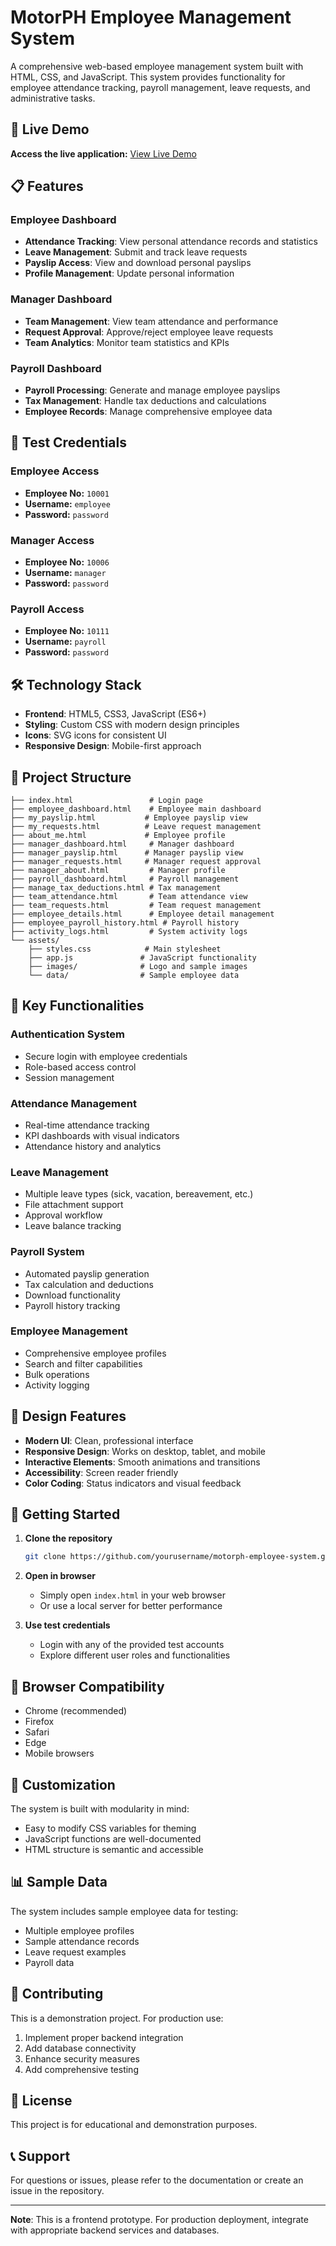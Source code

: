 # MotorPH Employee Management System

A comprehensive web-based employee management system built with HTML, CSS, and JavaScript. This system provides functionality for employee attendance tracking, payroll management, leave requests, and administrative tasks.

## 🚀 Live Demo

**Access the live application:** [View Live Demo](https://yourusername.github.io/motorph-employee-system/)

## 📋 Features

### Employee Dashboard
- **Attendance Tracking**: View personal attendance records and statistics
- **Leave Management**: Submit and track leave requests
- **Payslip Access**: View and download personal payslips
- **Profile Management**: Update personal information

### Manager Dashboard
- **Team Management**: View team attendance and performance
- **Request Approval**: Approve/reject employee leave requests
- **Team Analytics**: Monitor team statistics and KPIs

### Payroll Dashboard
- **Payroll Processing**: Generate and manage employee payslips
- **Tax Management**: Handle tax deductions and calculations
- **Employee Records**: Manage comprehensive employee data

## 🔐 Test Credentials

### Employee Access
- **Employee No:** `10001`
- **Username:** `employee`
- **Password:** `password`

### Manager Access
- **Employee No:** `10006`
- **Username:** `manager`
- **Password:** `password`

### Payroll Access
- **Employee No:** `10111`
- **Username:** `payroll`
- **Password:** `password`

## 🛠️ Technology Stack

- **Frontend**: HTML5, CSS3, JavaScript (ES6+)
- **Styling**: Custom CSS with modern design principles
- **Icons**: SVG icons for consistent UI
- **Responsive Design**: Mobile-first approach

## 📁 Project Structure

```
├── index.html                 # Login page
├── employee_dashboard.html    # Employee main dashboard
├── my_payslip.html           # Employee payslip view
├── my_requests.html          # Leave request management
├── about_me.html             # Employee profile
├── manager_dashboard.html     # Manager dashboard
├── manager_payslip.html      # Manager payslip view
├── manager_requests.html     # Manager request approval
├── manager_about.html         # Manager profile
├── payroll_dashboard.html     # Payroll management
├── manage_tax_deductions.html # Tax management
├── team_attendance.html       # Team attendance view
├── team_requests.html         # Team request management
├── employee_details.html      # Employee detail management
├── employee_payroll_history.html # Payroll history
├── activity_logs.html         # System activity logs
└── assets/
    ├── styles.css            # Main stylesheet
    ├── app.js               # JavaScript functionality
    ├── images/              # Logo and sample images
    └── data/                # Sample employee data
```

## 🎯 Key Functionalities

### Authentication System
- Secure login with employee credentials
- Role-based access control
- Session management

### Attendance Management
- Real-time attendance tracking
- KPI dashboards with visual indicators
- Attendance history and analytics

### Leave Management
- Multiple leave types (sick, vacation, bereavement, etc.)
- File attachment support
- Approval workflow
- Leave balance tracking

### Payroll System
- Automated payslip generation
- Tax calculation and deductions
- Download functionality
- Payroll history tracking

### Employee Management
- Comprehensive employee profiles
- Search and filter capabilities
- Bulk operations
- Activity logging

## 🎨 Design Features

- **Modern UI**: Clean, professional interface
- **Responsive Design**: Works on desktop, tablet, and mobile
- **Interactive Elements**: Smooth animations and transitions
- **Accessibility**: Screen reader friendly
- **Color Coding**: Status indicators and visual feedback

## 🚀 Getting Started

1. **Clone the repository**
   ```bash
   git clone https://github.com/yourusername/motorph-employee-system.git
   ```

2. **Open in browser**
   - Simply open `index.html` in your web browser
   - Or use a local server for better performance

3. **Use test credentials**
   - Login with any of the provided test accounts
   - Explore different user roles and functionalities

## 📱 Browser Compatibility

- Chrome (recommended)
- Firefox
- Safari
- Edge
- Mobile browsers

## 🔧 Customization

The system is built with modularity in mind:
- Easy to modify CSS variables for theming
- JavaScript functions are well-documented
- HTML structure is semantic and accessible

## 📊 Sample Data

The system includes sample employee data for testing:
- Multiple employee profiles
- Sample attendance records
- Leave request examples
- Payroll data

## 🤝 Contributing

This is a demonstration project. For production use:
1. Implement proper backend integration
2. Add database connectivity
3. Enhance security measures
4. Add comprehensive testing

## 📄 License

This project is for educational and demonstration purposes.

## 📞 Support

For questions or issues, please refer to the documentation or create an issue in the repository.

---

**Note**: This is a frontend prototype. For production deployment, integrate with appropriate backend services and databases.
